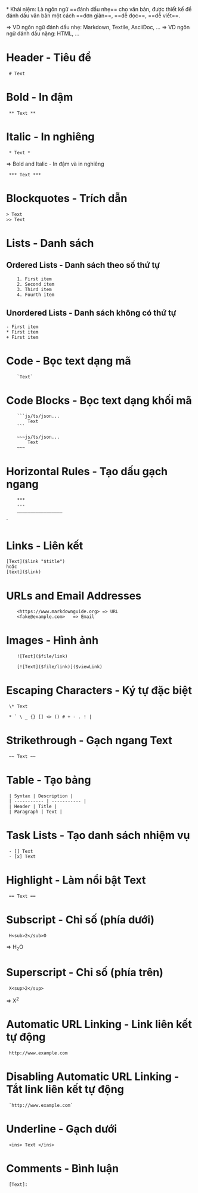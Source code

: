 \* Khái niệm: Là ngôn ngữ ==đánh dấu nhẹ== cho văn bản, được thiết kế để đánh dấu văn bản một cách ==đơn giản==, ==dễ đọc==, ==dễ viết==.

=> VD ngôn ngữ đánh dấu nhẹ: Markdown, Textile, AsciiDoc, ...
=> VD ngôn ngữ đánh dấu nặng: HTML, ...

# Header - Tiêu đề

```
 # Text
```

# Bold - In đậm

```
 ** Text **
```

#  Italic - In nghiêng

```
 * Text *
```

=>  Bold and Italic - In đậm và in nghiêng

```
 *** Text ***
```

# Blockquotes - Trích dẫn

```
> Text
>> Text
```

# Lists - Danh sách

## Ordered Lists - Danh sách theo số thứ tự
```
	1. First item  
	2. Second item  
	3. Third item  
	4. Fourth item
```

##  Unordered Lists - Danh sách không có thứ tự

```
- First item
* First item
+ First item
```


# Code - Bọc text dạng mã

```
	`Text`
```

# Code Blocks - Bọc text dạng khối mã

```
	```js/ts/json...
		Text
	```
	
	~~~js/ts/json...
		Text
	~~~
```


#  Horizontal Rules - Tạo dấu gạch ngang


```
	***
	---
	_________________
```

`
# Links - Liên kết

```
[Text]($link "$title")
hoặc
[text]($link)
```


#  URLs and Email Addresses

```
	<https://www.markdownguide.org> => URL
	<fake@example.com>   => Email
```


# Images - Hình ảnh

```
	![Text]($file/link)
	
	[![Text]($file/link)]($viewLink)
```


#  Escaping Characters - Ký tự đặc biệt

```
 \* Text
 
 * ` \ _ {} [] <> () # + - . ! |
```


# Strikethrough - Gạch ngang Text

```
 ~~ Text ~~
```


# Table - Tạo bảng

```
 | Syntax | Description |  
 | ----------- | ----------- |  
 | Header | Title |  
 | Paragraph | Text |
```


# Task Lists - Tạo danh sách nhiệm vụ

```
 - [] Text
 - [x] Text
```


# Highlight - Làm nổi bật Text

```
 == Text ==
```


# Subscript - Chỉ số (phía dưới)

```
 H<sub>2</sub>O
```

=> H<sub>2</sub>O


# Superscript - Chỉ số (phía trên)

```
 X<sup>2</sup>
```

=> X<sup>2</sup>


# Automatic URL Linking - Link liên kết tự động

```
 http://www.example.com
```


# Disabling Automatic URL Linking - Tắt link liên kết tự động

```
 `http://www.example.com`
```


# Underline - Gạch dưới

```
 <ins> Text </ins>
```


# Comments - Bình luận

```
 [Text]: 
```


